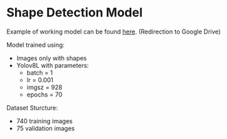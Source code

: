 # Shape Detection Model

Example of working model can be found [here](https://drive.google.com/file/d/1-1y4-pgP7mT07g_W6Ne7-yckyEZkedq7/view?usp=sharing). (Redirection to Google Drive)

Model trained using:
- Images only with shapes
- Yolov8L with parameters:
  - batch = 1
  - lr = 0.001
  - imgsz = 928
  - epochs = 70

Dataset Sturcture:
- 740 training images
- 75 validation images

